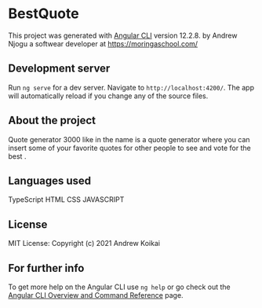 # BestQuote

This project was generated with [Angular CLI](https://github.com/angular/angular-cli) version 12.2.8. by Andrew Njogu a softwear developer at https://moringaschool.com/

## Development server

Run `ng serve` for a dev server. Navigate to `http://localhost:4200/`. The app will automatically reload if you change any of the source files.

## About the project
Quote generator 3000 like in the name is a quote generator where you can insert some of your favorite quotes for other people to see and vote for the best .


## Languages used

TypeScript
HTML
CSS
JAVASCRIPT

## License
MIT License:
Copyright (c) 2021 Andrew Koikai



## For further info

To get more help on the Angular CLI use `ng help` or go check out the [Angular CLI Overview and Command Reference](https://angular.io/cli) page.
